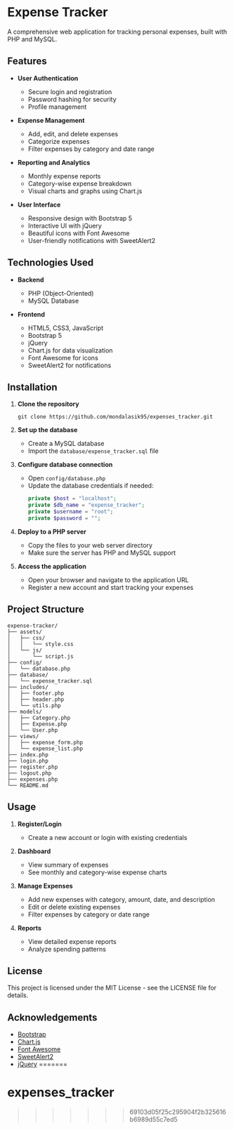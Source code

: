 # Expense Tracker

A comprehensive web application for tracking personal expenses, built with PHP and MySQL.

## Features

- **User Authentication**
  - Secure login and registration
  - Password hashing for security
  - Profile management

- **Expense Management**
  - Add, edit, and delete expenses
  - Categorize expenses
  - Filter expenses by category and date range

- **Reporting and Analytics**
  - Monthly expense reports
  - Category-wise expense breakdown
  - Visual charts and graphs using Chart.js

- **User Interface**
  - Responsive design with Bootstrap 5
  - Interactive UI with jQuery
  - Beautiful icons with Font Awesome
  - User-friendly notifications with SweetAlert2

## Technologies Used

- **Backend**
  - PHP (Object-Oriented)
  - MySQL Database

- **Frontend**
  - HTML5, CSS3, JavaScript
  - Bootstrap 5
  - jQuery
  - Chart.js for data visualization
  - Font Awesome for icons
  - SweetAlert2 for notifications

## Installation

1. **Clone the repository**
   ```
   git clone https://github.com/mondalasik95/expenses_tracker.git
   ```

2. **Set up the database**
   - Create a MySQL database
   - Import the `database/expense_tracker.sql` file

3. **Configure database connection**
   - Open `config/database.php`
   - Update the database credentials if needed:
     ```php
     private $host = "localhost";
     private $db_name = "expense_tracker";
     private $username = "root";
     private $password = "";
     ```

4. **Deploy to a PHP server**
   - Copy the files to your web server directory
   - Make sure the server has PHP and MySQL support

5. **Access the application**
   - Open your browser and navigate to the application URL
   - Register a new account and start tracking your expenses

## Project Structure

```
expense-tracker/
├── assets/
│   ├── css/
│   │   └── style.css
│   └── js/
│       └── script.js
├── config/
│   └── database.php
├── database/
│   └── expense_tracker.sql
├── includes/
│   ├── footer.php
│   ├── header.php
│   └── utils.php
├── models/
│   ├── Category.php
│   ├── Expense.php
│   └── User.php
├── views/
│   ├── expense_form.php
│   └── expense_list.php
├── index.php
├── login.php
├── register.php
├── logout.php
├── expenses.php
└── README.md
```

## Usage

1. **Register/Login**
   - Create a new account or login with existing credentials

2. **Dashboard**
   - View summary of expenses
   - See monthly and category-wise expense charts

3. **Manage Expenses**
   - Add new expenses with category, amount, date, and description
   - Edit or delete existing expenses
   - Filter expenses by category or date range

4. **Reports**
   - View detailed expense reports
   - Analyze spending patterns

## License

This project is licensed under the MIT License - see the LICENSE file for details.

## Acknowledgements

- [Bootstrap](https://getbootstrap.com/)
- [Chart.js](https://www.chartjs.org/)
- [Font Awesome](https://fontawesome.com/)
- [SweetAlert2](https://sweetalert2.github.io/)
- [jQuery](https://jquery.com/) 
=======
# expenses_tracker
>>>>>>> 69103d05f25c295904f2b325616b6989d55c7ed5
